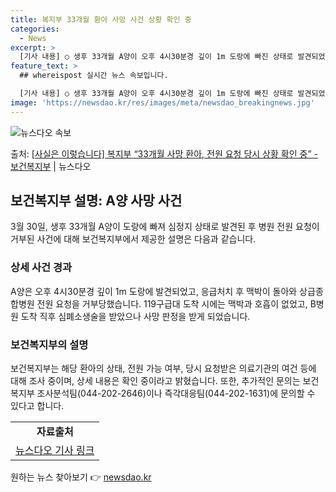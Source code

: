 ```yaml
---
title: 복지부 33개월 환아 사망 사건 상황 확인 중
categories:
  - News
excerpt: >
  [기사 내용] ○ 생후 33개월 A양이 오후 4시30분경 깊이 1m 도랑에 빠진 상태로 발견되었으며, 인근 …
feature_text: >
  ## whereispost 실시간 뉴스 속보입니다.

  [기사 내용] ○ 생후 33개월 A양이 오후 4시30분경 깊이 1m 도랑에 빠진 상태로 발견되었으며, 인근 …
image: 'https://newsdao.kr/res/images/meta/newsdao_breakingnews.jpg'
---
```


![뉴스다오 속보](https://newsdao.kr/res/images/meta/newsdao_breakingnews.jpg)

<p>출처: <a href="https://newsdao.kr/3480" rel="dofollow">[사실은 이렇습니다] 복지부 “33개월 사망 환아, 전원 요청 당시 상황 확인 중” - 보건복지부</a> | 뉴스다오</p>

<h2 data-ke-size="size26">보건복지부 설명: A양 사망 사건</h2>
<p data-ke-size="size16">3월 30일, 생후 33개월 A양이 도랑에 빠져 심정지 상태로 발견된 후 병원 전원 요청이 거부된 사건에 대해 보건복지부에서 제공한 설명은 다음과 같습니다.</p>

<h3><b>상세 사건 경과</b></h3>
<p data-ke-size="size16">A양은 오후 4시30분경 깊이 1m 도랑에 발견되었고, 응급처치 후 맥박이 돌아와 상급종합병원 전원 요청을 거부당했습니다. 119구급대 도착 시에는 맥박과 호흡이 없었고, B병원 도착 직후 심폐소생술을 받았으나 사망 판정을 받게 되었습니다.</p>

<h3><b>보건복지부의 설명</b></h3>
<p data-ke-size="size16">보건복지부는 해당 환아의 상태, 전원 가능 여부, 당시 요청받은 의료기관의 여건 등에 대해 조사 중이며, 상세 내용은 확인 중이라고 밝혔습니다. 또한, 추가적인 문의는 보건복지부 조사분석팀(044-202-2646)이나 즉각대응팀(044-202-1631)에 문의할 수 있다고 합니다.</p>

<table>
	<tr>
		<td style="text-align: center; height: 17px;"><b>자료출처</b></td>
	</tr>
	<tr>
		<td style="text-align: center; height: 17px;"><a href="https://newsdao.kr/3480">뉴스다오 기사 링크</a></td>
	</tr>
</table> 

원하는 뉴스 찾아보기 👉 <a href="https://newsdao.kr" rel="dofollow">newsdao.kr</a>


